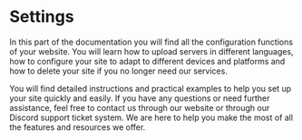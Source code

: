 # Settings

In this part of the documentation you will find all the configuration functions of your website. You will learn how to upload servers in different languages, how to configure your site to adapt to different devices and platforms and how to delete your site if you no longer need our services.

You will find detailed instructions and practical examples to help you set up your site quickly and easily. If you have any questions or need further assistance, feel free to contact us through our website or through our Discord support ticket system. We are here to help you make the most of all the features and resources we offer.
